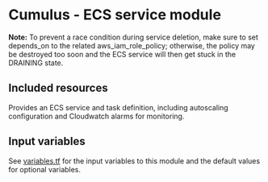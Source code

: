 # Cumulus - ECS service module

**Note:** To prevent a race condition during service deletion, make sure to set
depends_on to the related aws_iam_role_policy; otherwise, the policy may be
destroyed too soon and the ECS service will then get stuck in the DRAINING
state.

## Included resources

Provides an ECS service and task definition, including autoscaling configuration and Cloudwatch alarms for monitoring.

## Input variables

See [variables.tf](./variables.tf) for the input variables to this module and the default values for optional variables.
